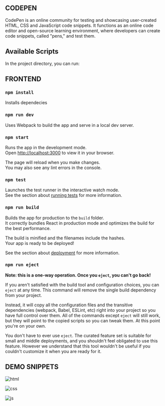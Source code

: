 ## CODEPEN
CodePen is an online community for testing and showcasing user-created HTML, CSS and JavaScript code snippets. It functions as an online code editor and open-source learning environment, where developers can create code snippets, called "pens," and test them.

## Available Scripts

In the project directory, you can run:

## FRONTEND
### `npm install`
Installs dependecies

### `npm run dev`
Uses Webpack to build the app and serve in a local dev server.

### `npm start`

Runs the app in the development mode.\
Open [http://localhost:3000](http://localhost:3000) to view it in your browser.

The page will reload when you make changes.\
You may also see any lint errors in the console.

### `npm test`

Launches the test runner in the interactive watch mode.\
See the section about [running tests](https://facebook.github.io/create-react-app/docs/running-tests) for more information.

### `npm run build`

Builds the app for production to the `build` folder.\
It correctly bundles React in production mode and optimizes the build for the best performance.

The build is minified and the filenames include the hashes.\
Your app is ready to be deployed!

See the section about [deployment](https://facebook.github.io/create-react-app/docs/deployment) for more information.

### `npm run eject`

**Note: this is a one-way operation. Once you `eject`, you can't go back!**

If you aren't satisfied with the build tool and configuration choices, you can `eject` at any time. This command will remove the single build dependency from your project.

Instead, it will copy all the configuration files and the transitive dependencies (webpack, Babel, ESLint, etc) right into your project so you have full control over them. All of the commands except `eject` will still work, but they will point to the copied scripts so you can tweak them. At this point you're on your own.

You don't have to ever use `eject`. The curated feature set is suitable for small and middle deployments, and you shouldn't feel obligated to use this feature. However we understand that this tool wouldn't be useful if you couldn't customize it when you are ready for it.

## DEMO SNIPPETS

![html](https://user-images.githubusercontent.com/68807470/217298321-22fb974a-0ed7-4f8b-b157-b5dcbf2a21a2.png)

![css](https://user-images.githubusercontent.com/68807470/217299327-56393dd1-1045-41ad-abc7-90b5aa2650c0.png)

![js](https://user-images.githubusercontent.com/68807470/217299465-e434ba3e-a58f-49e5-91f8-6dd7f896f3c4.png)



